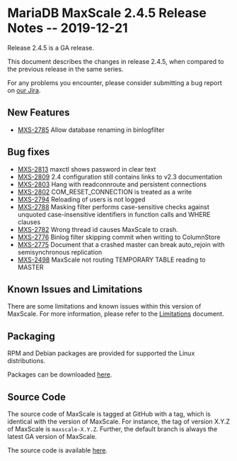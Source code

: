 # MariaDB MaxScale 2.4.5 Release Notes -- 2019-12-21

Release 2.4.5 is a GA release.

This document describes the changes in release 2.4.5, when compared to the
previous release in the same series.

For any problems you encounter, please consider submitting a bug
report on [our Jira](https://jira.mariadb.org/projects/MXS).

## New Features

* [MXS-2785](https://jira.mariadb.org/browse/MXS-2785) Allow database renaming in binlogfilter

## Bug fixes

* [MXS-2813](https://jira.mariadb.org/browse/MXS-2813) maxctl shows password in clear text
* [MXS-2809](https://jira.mariadb.org/browse/MXS-2809) 2.4 configuration still contains links to v2.3 documentation
* [MXS-2803](https://jira.mariadb.org/browse/MXS-2803) Hang with readconnroute and persistent connections
* [MXS-2802](https://jira.mariadb.org/browse/MXS-2802) COM_RESET_CONNECTION is treated as a write
* [MXS-2794](https://jira.mariadb.org/browse/MXS-2794) Reloading of users is not logged
* [MXS-2788](https://jira.mariadb.org/browse/MXS-2788) Masking filter performs case-sensitive checks against unquoted case-insensitive identifiers in function calls and WHERE clauses
* [MXS-2782](https://jira.mariadb.org/browse/MXS-2782) Wrong thread id causes MaxScale to crash.
* [MXS-2776](https://jira.mariadb.org/browse/MXS-2776) Binlog filter skipping commit when writing to ColumnStore
* [MXS-2775](https://jira.mariadb.org/browse/MXS-2775) Document that a crashed master can break auto_rejoin with semisynchronous replication
* [MXS-2498](https://jira.mariadb.org/browse/MXS-2498) MaxScale not routing TEMPORARY TABLE reading to MASTER

## Known Issues and Limitations

There are some limitations and known issues within this version of MaxScale.
For more information, please refer to the [Limitations](../About/Limitations.md) document.

## Packaging

RPM and Debian packages are provided for supported the Linux distributions.

Packages can be downloaded [here](https://mariadb.com/downloads/#mariadb_platform-mariadb_maxscale).

## Source Code

The source code of MaxScale is tagged at GitHub with a tag, which is identical
with the version of MaxScale. For instance, the tag of version X.Y.Z of MaxScale
is `maxscale-X.Y.Z`. Further, the default branch is always the latest GA version
of MaxScale.

The source code is available [here](https://github.com/mariadb-corporation/MaxScale).
